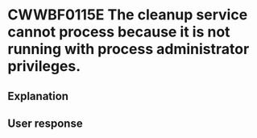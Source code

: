 # CWWBF0115E The cleanup service cannot process because it is not running with process administrator privileges.

## Explanation

## User response